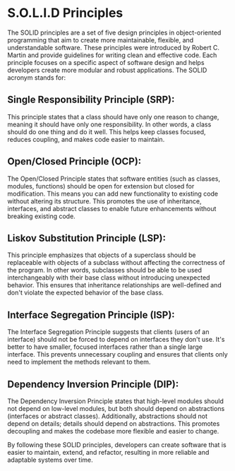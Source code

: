 # S.O.L.I.D Principles

The SOLID principles are a set of five design principles in object-oriented programming that aim to create more maintainable, flexible, and understandable software. These principles were introduced by Robert C. Martin and provide guidelines for writing clean and effective code. Each principle focuses on a specific aspect of software design and helps developers create more modular and robust applications. The SOLID acronym stands for:

## Single Responsibility Principle (SRP):
This principle states that a class should have only one reason to change, meaning it should have only one responsibility. In other words, a class should do one thing and do it well. This helps keep classes focused, reduces coupling, and makes code easier to maintain.

## Open/Closed Principle (OCP):
The Open/Closed Principle states that software entities (such as classes, modules, functions) should be open for extension but closed for modification. This means you can add new functionality to existing code without altering its structure. This promotes the use of inheritance, interfaces, and abstract classes to enable future enhancements without breaking existing code.

## Liskov Substitution Principle (LSP):
This principle emphasizes that objects of a superclass should be replaceable with objects of a subclass without affecting the correctness of the program. In other words, subclasses should be able to be used interchangeably with their base class without introducing unexpected behavior. This ensures that inheritance relationships are well-defined and don't violate the expected behavior of the base class.

## Interface Segregation Principle (ISP):
The Interface Segregation Principle suggests that clients (users of an interface) should not be forced to depend on interfaces they don't use. It's better to have smaller, focused interfaces rather than a single large interface. This prevents unnecessary coupling and ensures that clients only need to implement the methods relevant to them.

## Dependency Inversion Principle (DIP):
The Dependency Inversion Principle states that high-level modules should not depend on low-level modules, but both should depend on abstractions (interfaces or abstract classes). Additionally, abstractions should not depend on details; details should depend on abstractions. This promotes decoupling and makes the codebase more flexible and easier to change.

By following these SOLID principles, developers can create software that is easier to maintain, extend, and refactor, resulting in more reliable and adaptable systems over time.




